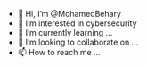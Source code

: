 - 👋 Hi, I’m @MohamedBehary
- 👀 I’m interested in cybersecurity
- 🌱 I’m currently learning ...
- 💞️ I’m looking to collaborate on ...
- 📫 How to reach me ...

<!---
MohamedBehary/MohamedBehary is a ✨ special ✨ repository because its `README.md` (this file) appears on your GitHub profile.
You can click the Preview link to take a look at your changes.
--->
